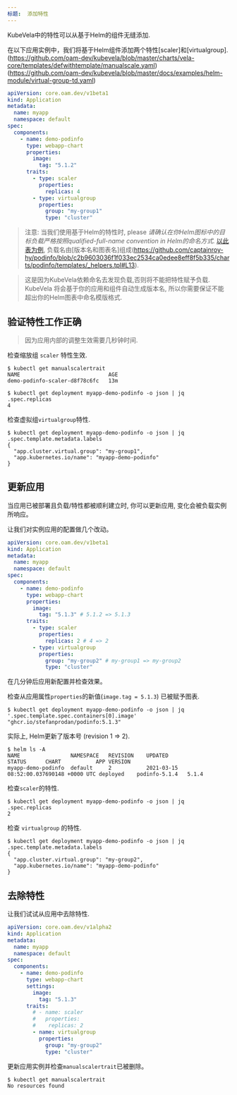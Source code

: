 ```yaml
---
标题:  添加特性
---
```


KubeVela中的特性可以从基于Helm的组件无缝添加.

在以下应用实例中，我们将基于Helm组件添加两个特性[scaler]和[virtualgroup].
(https://github.com/oam-dev/kubevela/blob/master/charts/vela-core/templates/defwithtemplate/manualscale.yaml)
(https://github.com/oam-dev/kubevela/blob/master/docs/examples/helm-module/virtual-group-td.yaml)

```yaml
apiVersion: core.oam.dev/v1beta1
kind: Application
metadata:
  name: myapp
  namespace: default
spec:
  components:
    - name: demo-podinfo 
      type: webapp-chart
      properties: 
        image:
          tag: "5.1.2"
      traits:
        - type: scaler
          properties:
            replicas: 4
        - type: virtualgroup
          properties:
            group: "my-group1"
            type: "cluster"
```

> 注意: 当我们使用基于Helm的特性时, please *请确认在你Helm图标中的目标负载严格按照qualified-full-name convention in Helm的命名方式.* [以此表为例](https://github.com/captainroy-hy/podinfo/blob/c2b9603036f1f033ec2534ca0edee8eff8f5b335/charts/podinfo/templates/deployment.yaml#L4), 负载名由[版本名和图表名]组成(https://github.com/captainroy-hy/podinfo/blob/c2b9603036f1f033ec2534ca0edee8eff8f5b335/charts/podinfo/templates/_helpers.tpl#L13).

> 这是因为KubeVela依赖命名去发现负载,否则将不能把特性赋予负载. KubeVela 将会基于你的应用和组件自动生成版本名, 所以你需要保证不能超出你的Helm图表中命名模版格式.

## 验证特性工作正确

> 因为应用内部的调整生效需要几秒钟时间.

检查缩放组 `scaler` 特性生效.
```shell
$ kubectl get manualscalertrait
NAME                            AGE
demo-podinfo-scaler-d8f78c6fc   13m
```
```shell
$ kubectl get deployment myapp-demo-podinfo -o json | jq .spec.replicas
4
```

检查虚拟组`virtualgroup`特性.
```shell
$ kubectl get deployment myapp-demo-podinfo -o json | jq .spec.template.metadata.labels
{
  "app.cluster.virtual.group": "my-group1",
  "app.kubernetes.io/name": "myapp-demo-podinfo"
}
```

## 更新应用

当应用已被部署且负载/特性都被顺利建立时,
你可以更新应用, 变化会被负载实例所响应。

让我们对实例应用的配置做几个改动。

```yaml
apiVersion: core.oam.dev/v1beta1
kind: Application
metadata:
  name: myapp
  namespace: default
spec:
  components:
    - name: demo-podinfo 
      type: webapp-chart
      properties: 
        image:
          tag: "5.1.3" # 5.1.2 => 5.1.3 
      traits:
        - type: scaler
          properties:
            replicas: 2 # 4 => 2
        - type: virtualgroup
          properties:
            group: "my-group2" # my-group1 => my-group2
            type: "cluster"
```

在几分钟后应用新配置并检查效果。

检查从应用属性`properties`的新值(`image.tag = 5.1.3`) 已被赋予图表.
```shell
$ kubectl get deployment myapp-demo-podinfo -o json | jq '.spec.template.spec.containers[0].image'
"ghcr.io/stefanprodan/podinfo:5.1.3"
```
实际上, Helm更新了版本号 (revision 1 => 2).
```shell
$ helm ls -A
NAME              	NAMESPACE	REVISION	UPDATED                                	STATUS  	CHART        	APP VERSION
myapp-demo-podinfo	default  	2       	2021-03-15 08:52:00.037690148 +0000 UTC	deployed	podinfo-5.1.4	5.1.4
```

检查`scaler`的特性.
```shell
$ kubectl get deployment myapp-demo-podinfo -o json | jq .spec.replicas
2
```

检查 `virtualgroup` 的特性.
```shell
$ kubectl get deployment myapp-demo-podinfo -o json | jq .spec.template.metadata.labels
{
  "app.cluster.virtual.group": "my-group2",
  "app.kubernetes.io/name": "myapp-demo-podinfo"
}
```

## 去除特性

让我们试试从应用中去除特性.

```yaml
apiVersion: core.oam.dev/v1alpha2
kind: Application
metadata:
  name: myapp
  namespace: default
spec:
  components:
    - name: demo-podinfo 
      type: webapp-chart 
      settings: 
        image:
          tag: "5.1.3"
      traits:
        # - name: scaler
        #   properties:
        #    replicas: 2 
        - name: virtualgroup
          properties:
            group: "my-group2"
            type: "cluster"
```

更新应用实例并检查`manualscalertrait`已被删除。
```shell
$ kubectl get manualscalertrait
No resources found
```

